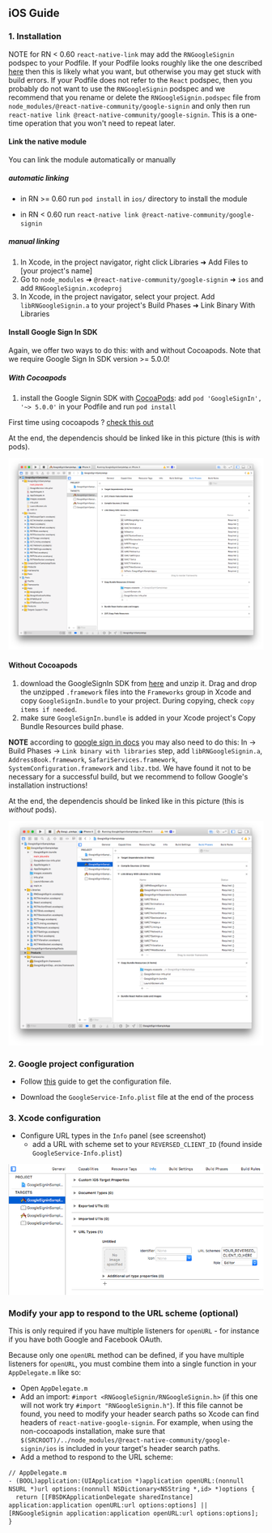 ## iOS Guide

### 1. Installation

NOTE for RN < 0.60 `react-native-link` may add the `RNGoogleSignin` podspec to your Podfile. If your Podfile looks roughly like the one described [here](http://facebook.github.io/react-native/docs/integration-with-existing-apps#configuring-cocoapods-dependencies) then this is likely what you want, but otherwise you may get stuck with build errors. If your Podfile does not refer to the `React` podspec, then you probably do not want to use the `RNGoogleSignin` podspec and we recommend that you rename or delete the `RNGoogleSignin.podspec` file from `node_modules/@react-native-community/google-signin` and only then run `react-native link @react-native-community/google-signin`. This is a one-time operation that you won't need to repeat later.

#### Link the native module

You can link the module automatically or manually

##### automatic linking

- in RN >= 0.60 run `pod install` in `ios/` directory to install the module

- in RN < 0.60 run `react-native link @react-native-community/google-signin`

##### manual linking

1. In Xcode, in the project navigator, right click Libraries ➜ Add Files to [your project's name]
2. Go to `node_modules` ➜ `@react-native-community/google-signin` ➜ `ios` and add `RNGoogleSignin.xcodeproj`
3. In Xcode, in the project navigator, select your project. Add `libRNGoogleSignin.a` to your project's Build Phases ➜ Link Binary With Libraries

#### Install Google Sign In SDK

Again, we offer two ways to do this: with and without Cocoapods. Note that we require Google Sign In SDK version >= 5.0.0!

##### With Cocoapods

1. install the Google Signin SDK with [CocoaPods](https://cocoapods.org/): add `pod 'GoogleSignIn', '~> 5.0.0'` in your Podfile and run `pod install`

First time using cocoapods ? [check this out](./how-cocoapods.md)

At the end, the dependencis should be linked like in this picture (this is _with_ pods).

[![link config](../img/buildPhasesWithPods.png)](../img/buildPhasesWithPods.png?raw=true)

#### Without Cocoapods

1. download the GoogleSignIn SDK from [here](https://developers.google.com/identity/sign-in/ios/sdk/) and unzip it. Drag and drop the unzipped `.framework` files into the `Frameworks` group in Xcode and copy `GoogleSignIn.bundle` to your project. During copying, check `copy items if needed`.
2. make sure `GoogleSignIn.bundle` is added in your Xcode project's Copy Bundle Resources build phase.

**NOTE** according to [google sign in docs](https://developers.google.com/identity/sign-in/ios/sdk/) you may also need to do this: In <your target> -> Build Phases -> `Link binary with libraries` step, add `libRNGoogleSignin.a`, `AddressBook.framework`, `SafariServices.framework`, `SystemConfiguration.framework` and `libz.tbd`. We have found it not to be necessary for a successful build, but we recommend to follow Google's installation instructions!

At the end, the dependencis should be linked like in this picture (this is _without_ pods).

[![link config](../img/buildPhasesWithoutPods.png)](../img/buildPhasesWithoutPods.png?raw=true)

### 2. Google project configuration

- Follow [this](./get-config-file.md) guide to get the configuration file.

- Download the `GoogleService-Info.plist` file at the end of the process

### 3. Xcode configuration

- Configure URL types in the `Info` panel (see screenshot)
  - add a URL with scheme set to your `REVERSED_CLIENT_ID` (found inside `GoogleService-Info.plist`)

[![link config](../img/urlTypes.png)](../img/urlTypes.png?raw=true)

### Modify your app to respond to the URL scheme (optional)

This is only required if you have multiple listeners for `openURL` - for instance if you have both Google and Facebook OAuth.

Because only one `openURL` method can be defined, if you have multiple listeners for `openURL`, you must combine them into a single function in your `AppDelegate.m` like so:

- Open `AppDelegate.m`
- Add an import: `#import <RNGoogleSignin/RNGoogleSignin.h>` (if this one will not work try `#import "RNGoogleSignin.h"`). If this file cannot be found, you need to modify your header search paths so Xcode can find headers of `react-native-google-signin`. For example, when using the non-cocoapods installation, make sure that `$(SRCROOT)/../node_modules/@react-native-community/google-signin/ios` is included in your target's header search paths.
- Add a method to respond to the URL scheme:

```objc
// AppDelegate.m
- (BOOL)application:(UIApplication *)application openURL:(nonnull NSURL *)url options:(nonnull NSDictionary<NSString *,id> *)options {
  return [[FBSDKApplicationDelegate sharedInstance] application:application openURL:url options:options] || [RNGoogleSignin application:application openURL:url options:options];
}
```

